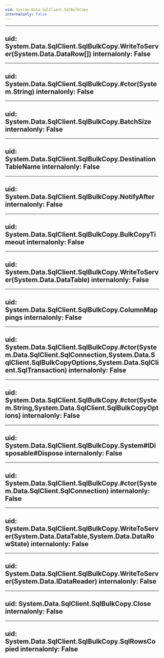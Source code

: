 ```yaml
---
uid: System.Data.SqlClient.SqlBulkCopy
internalonly: False
---
```


---
uid: System.Data.SqlClient.SqlBulkCopy.WriteToServer(System.Data.DataRow[])
internalonly: False
---

---
uid: System.Data.SqlClient.SqlBulkCopy.#ctor(System.String)
internalonly: False
---

---
uid: System.Data.SqlClient.SqlBulkCopy.BatchSize
internalonly: False
---

---
uid: System.Data.SqlClient.SqlBulkCopy.DestinationTableName
internalonly: False
---

---
uid: System.Data.SqlClient.SqlBulkCopy.NotifyAfter
internalonly: False
---

---
uid: System.Data.SqlClient.SqlBulkCopy.BulkCopyTimeout
internalonly: False
---

---
uid: System.Data.SqlClient.SqlBulkCopy.WriteToServer(System.Data.DataTable)
internalonly: False
---

---
uid: System.Data.SqlClient.SqlBulkCopy.ColumnMappings
internalonly: False
---

---
uid: System.Data.SqlClient.SqlBulkCopy.#ctor(System.Data.SqlClient.SqlConnection,System.Data.SqlClient.SqlBulkCopyOptions,System.Data.SqlClient.SqlTransaction)
internalonly: False
---

---
uid: System.Data.SqlClient.SqlBulkCopy.#ctor(System.String,System.Data.SqlClient.SqlBulkCopyOptions)
internalonly: False
---

---
uid: System.Data.SqlClient.SqlBulkCopy.System#IDisposable#Dispose
internalonly: False
---

---
uid: System.Data.SqlClient.SqlBulkCopy.#ctor(System.Data.SqlClient.SqlConnection)
internalonly: False
---

---
uid: System.Data.SqlClient.SqlBulkCopy.WriteToServer(System.Data.DataTable,System.Data.DataRowState)
internalonly: False
---

---
uid: System.Data.SqlClient.SqlBulkCopy.WriteToServer(System.Data.IDataReader)
internalonly: False
---

---
uid: System.Data.SqlClient.SqlBulkCopy.Close
internalonly: False
---

---
uid: System.Data.SqlClient.SqlBulkCopy.SqlRowsCopied
internalonly: False
---
